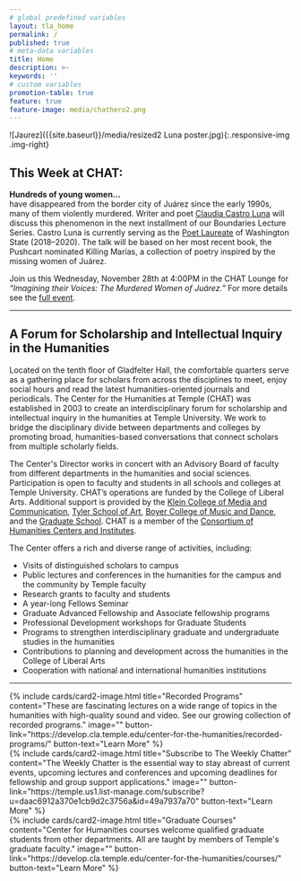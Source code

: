 ```yaml
---
# global predefined variables
layout: tla_home
permalink: /
published: true
# meta-data variables
title: Home
description: >-
keywords: ''
# custom variables
promotion-table: true
feature: true
feature-image: media/chathero2.png
---
```

![Jaurez]({{site.baseurl}}/media/resized2 Luna poster.jpg){:.responsive-img .img-right} 
## This Week at CHAT:
**Hundreds of young women...**<br>
have disappeared from the border city of Juárez since the early 1990s, many of them violently murdered. Writer and poet [Claudia Castro Luna](https://temple.us1.list-manage.com/track/click?u=daac6912a370e1cb9d2c3756a&id=4375914e77&e=0669261260) will discuss this phenomenon in the next installment of our Boundaries Lecture Series. Castro Luna is currently serving as the [Poet Laureate](https://temple.us1.list-manage.com/track/click?u=daac6912a370e1cb9d2c3756a&id=1ddbcbf243&e=0669261260) of Washington State (2018–2020). The talk will be based on her most recent book, the Pushcart nominated Killing Marías, a collection of poetry inspired by the missing women of Juárez. 

Join us this Wednesday, November 28th at 4:00PM in the CHAT Lounge for _“Imagining their Voices: The Murdered Women of Juárez.”_ For more details see the [full event](https://events.temple.edu/imagining-their-voices-the-murdered-women-of-ju%C3%A1rez).

___

## A Forum for Scholarship and Intellectual Inquiry in the Humanities
Located on the tenth floor of Gladfelter Hall, the comfortable quarters serve as a gathering place for scholars from across the disciplines to meet, enjoy social hours and read the latest humanities-oriented journals and periodicals. The Center for the Humanities at Temple (CHAT) was established in 2003 to create an interdisciplinary forum for scholarship and intellectual inquiry in the humanities at Temple University. We work to bridge the disciplinary divide between departments and colleges by promoting broad, humanities-based conversations that connect scholars from multiple scholarly fields.

The Center's Director works in concert with an Advisory Board of faculty from different departments in the humanities and social sciences. Participation is open to faculty and students in all schools and colleges at Temple University. CHAT’s operations are funded by the College of Liberal Arts. Additional support is provided by the [Klein College of Media and Communication](https://klein.temple.edu/), [Tyler School of Art](http://www.temple.edu/tyler/), [Boyer College of Music and Dance](http://www.temple.edu/boyer/), and the [Graduate School](http://www.temple.edu/grad/index.htm). CHAT is a member of the [Consortium of Humanities Centers and Institutes](http://chcinetwork.org/).

The Center offers a rich and diverse range of activities, including:

- Visits of distinguished scholars to campus
- Public lectures and conferences in the humanities for the campus and the community by Temple faculty
- Research grants to faculty and students
- A year-long Fellows Seminar
- Graduate Advanced Fellowship and Associate fellowship programs
- Professional Development workshops for Graduate Students
- Programs to strengthen interdisciplinary graduate and undergraduate studies in the humanities
- Contributions to planning and development across the humanities in the College of Liberal Arts
- Cooperation with national and international humanities institutions

___

<div class="row row-wide">
  <div class="col m12 l4">{% include cards/card2-image.html
    title="Recorded Programs"
    content="These are fascinating lectures on a wide range of topics in the humanities with high-quality sound and video. See our growing collection of recorded programs."
    image=""
    button-link="https://develop.cla.temple.edu/center-for-the-humanities/recorded-programs/"
    button-text="Learn More" %}
  </div>
  <div class="row row-wide">
    <div class="col m12 l4">{% include cards/card2-image.html
      title="Subscribe to The Weekly Chatter"
      content="The Weekly Chatter is the essential way to stay abreast of current events, upcoming lectures and conferences and upcoming deadlines for fellowship and group support applications."
      image=""
      button-link="https://temple.us1.list-manage.com/subscribe?u=daac6912a370e1cb9d2c3756a&id=49a7937a70"
      button-text="Learn More" %}
    </div>
    <div class="row row-wide">
      <div class="col m12 l4">{% include cards/card2-image.html
        title="Graduate Courses"
        content="Center for Humanities courses welcome qualified graduate students from other departments. All are taught by members of Temple's graduate faculty."
        image=""
        button-link="https://develop.cla.temple.edu/center-for-the-humanities/courses/"
        button-text="Learn More" %}
      </div>
</div>
